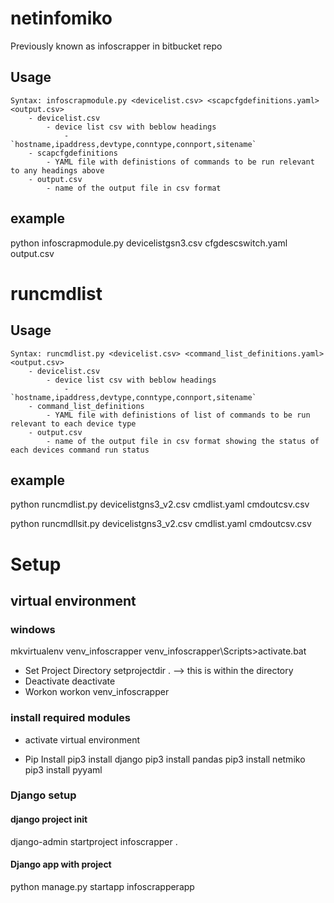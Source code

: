 # netinfomiko
Previously known as infoscrapper in bitbucket repo

## Usage
    Syntax: infoscrapmodule.py <devicelist.csv> <scapcfgdefinitions.yaml> <output.csv>
        - devicelist.csv
            - device list csv with beblow headings
                -   `hostname,ipaddress,devtype,conntype,connport,sitename`
        - scapcfgdefinitions
            - YAML file with definistions of commands to be run relevant to any headings above
        - output.csv
            - name of the output file in csv format
## example
python infoscrapmodule.py devicelistgsn3.csv cfgdescswitch.yaml output.csv

# runcmdlist

## Usage
    Syntax: runcmdlist.py <devicelist.csv> <command_list_definitions.yaml> <output.csv>
        - devicelist.csv
            - device list csv with beblow headings
                -   `hostname,ipaddress,devtype,conntype,connport,sitename`
        - command_list_definitions
            - YAML file with definistions of list of commands to be run relevant to each device type
        - output.csv
            - name of the output file in csv format showing the status of each devices command run status
## example
python runcmdlist.py devicelistgns3_v2.csv cmdlist.yaml cmdoutcsv.csv


python runcmdllsit.py devicelistgns3_v2.csv cmdlist.yaml cmdoutcsv.csv

# Setup


## virtual environment
### windows

mkvirtualenv venv_infoscrapper
venv_infoscrapper\Scripts>activate.bat

* Set Project Directory
	setprojectdir . --> this is within the directory
* Deactivate
	deactivate
* Workon
	workon venv_infoscrapper

### install required modules
* activate virtual environment

* Pip Install
	pip3 install django
    pip3 install pandas
    pip3 install netmiko
    pip3 install pyyaml

### Django setup

#### django project init
django-admin startproject infoscrapper .

#### Django app with project

python manage.py startapp infoscrapperapp
